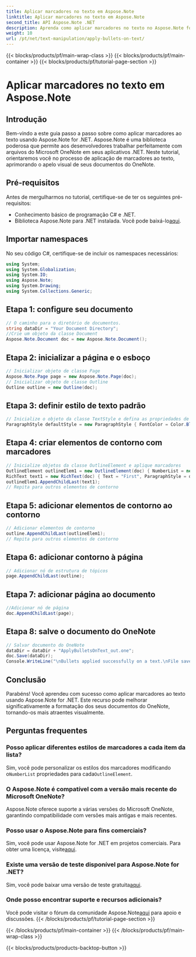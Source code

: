 ```yaml
---
title: Aplicar marcadores no texto em Aspose.Note
linktitle: Aplicar marcadores no texto em Aspose.Note
second_title: API Aspose.Note .NET
description: Aprenda como aplicar marcadores no texto no Aspose.Note for .NET para aprimorar seus documentos do OneNote. Siga este guia passo a passo para uma formatação eficaz.
weight: 10
url: /pt/net/text-manipulation/apply-bullets-on-text/
---
```


{{< blocks/products/pf/main-wrap-class >}}
{{< blocks/products/pf/main-container >}}
{{< blocks/products/pf/tutorial-page-section >}}

# Aplicar marcadores no texto em Aspose.Note

## Introdução
Bem-vindo a este guia passo a passo sobre como aplicar marcadores ao texto usando Aspose.Note for .NET. Aspose.Note é uma biblioteca poderosa que permite aos desenvolvedores trabalhar perfeitamente com arquivos do Microsoft OneNote em seus aplicativos .NET. Neste tutorial, orientaremos você no processo de aplicação de marcadores ao texto, aprimorando o apelo visual de seus documentos do OneNote.
## Pré-requisitos
Antes de mergulharmos no tutorial, certifique-se de ter os seguintes pré-requisitos:
- Conhecimento básico de programação C# e .NET.
-  Biblioteca Aspose.Note para .NET instalada. Você pode baixá-lo[aqui](https://releases.aspose.com/note/net/).
## Importar namespaces
No seu código C#, certifique-se de incluir os namespaces necessários:
```csharp
using System;
using System.Globalization;
using System.IO;
using Aspose.Note;
using System.Drawing;
using System.Collections.Generic;
```
## Etapa 1: configure seu documento
```csharp
// O caminho para o diretório de documentos.
string dataDir = "Your Document Directory";
//Crie um objeto da classe Document
Aspose.Note.Document doc = new Aspose.Note.Document();
```
## Etapa 2: inicializar a página e o esboço
```csharp
// Inicializar objeto de classe Page
Aspose.Note.Page page = new Aspose.Note.Page(doc);
// Inicializar objeto de classe Outline
Outline outline = new Outline(doc);
```
## Etapa 3: definir estilo de texto padrão
```csharp
// Inicialize o objeto da classe TextStyle e defina as propriedades de formatação
ParagraphStyle defaultStyle = new ParagraphStyle { FontColor = Color.Black, FontName = "Arial", FontSize = 10 };
```
## Etapa 4: criar elementos de contorno com marcadores
```csharp
// Inicialize objetos da classe OutlineElement e aplique marcadores
OutlineElement outlineElem1 = new OutlineElement(doc) { NumberList = new NumberList("*", "Arial", 10) };
RichText text1 = new RichText(doc) { Text = "First", ParagraphStyle = defaultStyle };
outlineElem1.AppendChildLast(text1);
// Repita para outros elementos de contorno
```
## Etapa 5: adicionar elementos de contorno ao contorno
```csharp
// Adicionar elementos de contorno
outline.AppendChildLast(outlineElem1);
// Repita para outros elementos de contorno
```
## Etapa 6: adicionar contorno à página
```csharp
// Adicionar nó de estrutura de tópicos
page.AppendChildLast(outline);
```
## Etapa 7: adicionar página ao documento
```csharp
//Adicionar nó de página
doc.AppendChildLast(page);
```
## Etapa 8: salve o documento do OneNote
```csharp
// Salvar documento do OneNote
dataDir = dataDir + "ApplyBulletsOnText_out.one"; 
doc.Save(dataDir);
Console.WriteLine("\nBullets applied successfully on a text.\nFile saved at " + dataDir); 
```
## Conclusão
Parabéns! Você aprendeu com sucesso como aplicar marcadores ao texto usando Aspose.Note for .NET. Este recurso pode melhorar significativamente a formatação dos seus documentos do OneNote, tornando-os mais atraentes visualmente.
## Perguntas frequentes
### Posso aplicar diferentes estilos de marcadores a cada item da lista?
 Sim, você pode personalizar os estilos dos marcadores modificando o`NumberList` propriedades para cada`OutlineElement`.
### O Aspose.Note é compatível com a versão mais recente do Microsoft OneNote?
Aspose.Note oferece suporte a várias versões do Microsoft OneNote, garantindo compatibilidade com versões mais antigas e mais recentes.
### Posso usar o Aspose.Note para fins comerciais?
 Sim, você pode usar Aspose.Note for .NET em projetos comerciais. Para obter uma licença, visite[aqui](https://purchase.aspose.com/buy).
### Existe uma versão de teste disponível para Aspose.Note for .NET?
 Sim, você pode baixar uma versão de teste gratuita[aqui](https://releases.aspose.com/).
### Onde posso encontrar suporte e recursos adicionais?
 Você pode visitar o fórum da comunidade Aspose.Note[aqui](https://forum.aspose.com/c/note/28) para apoio e discussões.
{{< /blocks/products/pf/tutorial-page-section >}}

{{< /blocks/products/pf/main-container >}}
{{< /blocks/products/pf/main-wrap-class >}}

{{< blocks/products/products-backtop-button >}}

